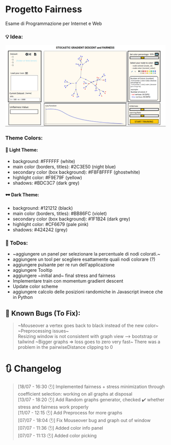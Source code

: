 # Progetto Fairness

Esame di Programmazione per Internet e Web

### 💡 Idea:

![Alt text](images/mvp_1.png "Title")

### Theme Colors:

#### 🔦 Light Theme:

- background: #FFFFFF (white)
- main color (borders, titles): #2C3E50 (night blue)
- secondary color (box background): #F8F8FFFF (ghostwhite)
- highlight color: #F9E79F (yellow)
- shadows: #BDC3C7 (dark grey)

#### 🕶️ Dark Theme:

- background: #121212 (black)
- main color (borders, titles): #BB86FC (violet)
- secondary color (box background): #1F1B24 (dark grey)
- highlight color: #CF6679 (pale pink)
- shadows: #424242 (grey)

### 🔖 ToDos:

- ~aggiungere un panel per selezionare la percentuale di nodi colorati.~
- aggiungere un tool per scegliere esattamente quali nodi colorare (?)
- aggiungere pulsante per re run dell'applicazione
- aggiungere Tooltip
- aggiungere ~initial and~ final stress and fairness
- Implementare train con momentum gradient descent
- Update color scheme
- aggiungere calcolo delle posizioni randomiche in Javascript invece che in Python

## 🐛 Known Bugs (To Fix):

> ~Mouseover a vertex goes back to black instead of the new color~\
> ~Preprocessing issues~\
> Resizing window is not consistent with graph view --> bootstrap or tailwind
> ~Bigger graphs => loss goes to zero very fast~ There was a problem in the pairwiseDistance clipping to 0

# 🔃 Changelog

> [18/07 - 16:30 🕐] Implemented fairness + stress minimization through coefficient selection: working on all graphs at disposal\
> [13/07 - 18:20 🕐] Add Random graphs generator, checked ✔️ whether stress and fairness work properly\
> [11/07 - 12:15 🕐] Add Preprocess for more graphs\
> [07/07 - 18:04 🕐] Fix Mouseover bug and graph out of window\
> [07/07 - 11:36 🕐] Added color info panel\
> [07/07 - 11:13 🕐] Added color picking
